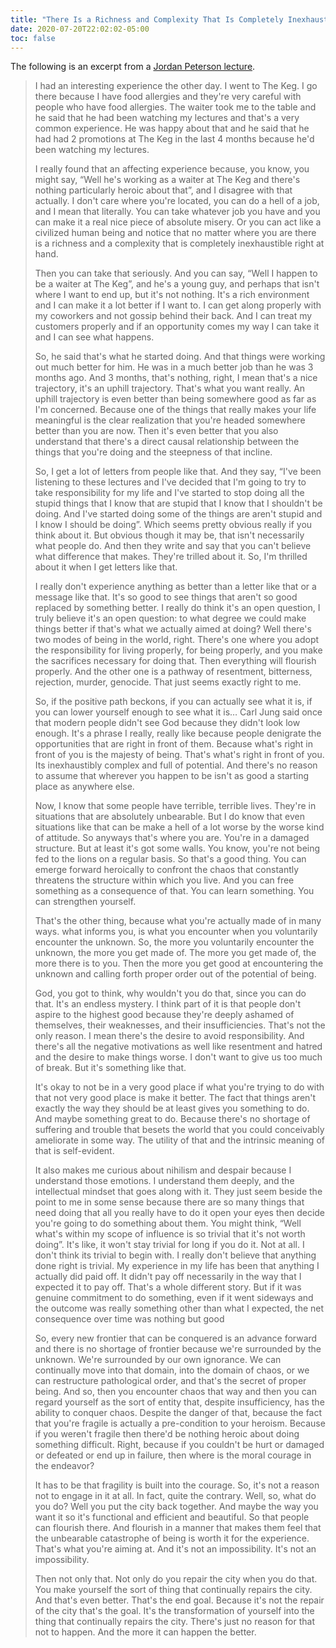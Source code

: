 ```yaml
---
title: "There Is a Richness and Complexity That Is Completely Inexhaustible Right at Hand"
date: 2020-07-20T22:02:02-05:00
toc: false
---
```


The following is an excerpt from a [Jordan Peterson lecture](https://www.youtube.com/watch?v=6gFjB9FTN58&feature=youtu.be&t=479).

<!--more-->

> I had an interesting experience the other day. I went to The Keg. I go there because I have food allergies and they're very careful with people who have food allergies. The waiter took me to the table and he said that he had been watching my lectures and that's a very common experience. He was happy about that and he said that he had had 2 promotions at The Keg in the last 4 months because he'd been watching my lectures.
>
> I really found that an affecting experience because, you know, you might say, “Well he's working as a waiter at The Keg and there's nothing particularly heroic about that”, and I disagree with that actually. I don't care where you're located, you can do a hell of a job, and I mean that literally. You can take whatever job you have and you can make it a real nice piece of absolute misery. Or you can act like a civilized human being and notice that no matter where you are there is a richness and a complexity that is completely inexhaustible right at hand.
>
> Then you can take that seriously. And you can say, “Well I happen to be a waiter at The Keg”, and he's a young guy, and perhaps that isn't where I want to end up, but it's not nothing. It's a rich environment and I can make it a lot better if I want to. I can get along properly with my coworkers and not gossip behind their back. And I can treat my customers properly and if an opportunity comes my way I can take it and I can see what happens.
>
> So, he said that's what he started doing. And that things were working out much better for him. He was in a much better job than he was 3 months ago. And 3 months, that's nothing, right, I mean that's a nice trajectory, it's an uphill trajectory. That's what you want really. An uphill trajectory is even better than being somewhere good as far as I'm concerned. Because one of the things that really makes your life meaningful is the clear realization that you're headed somewhere better than you are now. Then it's even better that you also understand that there's a direct causal relationship between the things that you're doing and the steepness of that incline.
>
> So, I get a lot of letters from people like that. And they say, “I've been listening to these lectures and I've decided that I'm going to try to take responsibility for my life and I've started to stop doing all the stupid things that I know that are stupid that I know that I shouldn't be doing. And I've started doing some of the things are aren't stupid and I know I should be doing”. Which seems pretty obvious really if you think about it. But obvious though it may be, that isn't necessarily what people do. And then they write and say that you can't believe what difference that makes. They're trilled about it. So, I'm thrilled about it when I get letters like that.
>
> I really don't experience anything as better than a letter like that or a message like that. It's so good to see things that aren't so good replaced by something better. I really do think it's an open question, I truly believe it's an open question: to what degree we could make things better if that's what we actually aimed at doing? Well there's two modes of being in the world, right. There's one where you adopt the responsibility for living properly, for being properly, and you make the sacrifices necessary for doing that. Then everything will flourish properly. And the other one is a pathway of resentment, bitterness, rejection, murder, genocide. That just seems exactly right to me.
>
> So, if the positive path beckons, if you can actually see what it is, if you can lower yourself enough to see what it is… Carl Jung said once that modern people didn't see God because they didn't look low enough. It's a phrase I really, really like because people denigrate the opportunities that are right in front of them. Because what's right in front of you is the majesty of being. That's what's right in front of you. Its inexhaustibly complex and full of potential. And there's no reason to assume that wherever you happen to be isn't as good a starting place as anywhere else.
>
> Now, I know that some people have terrible, terrible lives. They're in situations that are absolutely unbearable. But I do know that even situations like that can be make a hell of a lot worse by the worse kind of attitude. So anyways that's where you are. You're in a damaged structure. But at least it's got some walls. You know, you're not being fed to the lions on a regular basis. So that's a good thing. You can emerge forward heroically to confront the chaos that constantly threatens the structure within which you live. And you can free something as a consequence of that. You can learn something. You can strengthen yourself.
>
> That's the other thing, because what you're actually made of in many ways. what informs you, is what you encounter when you voluntarily encounter the unknown. So, the more you voluntarily encounter the unknown, the more you get made of. The more you get made of, the more there is to you. Then the more you get good at encountering the unknown and calling forth proper order out of the potential of being.
>
> God, you got to think, why wouldn't you do that, since you can do that. It's an endless mystery. I think part of it is that people don't aspire to the highest good because they're deeply ashamed of themselves, their weaknesses, and their insufficiencies. That's not the only reason. I mean there's the desire to avoid responsibility. And there's all the negative motivations as well like resentment and hatred and the desire to make things worse. I don't want to give us too much of break. But it's something like that.
>
> It's okay to not be in a very good place if what you're trying to do with that not very good place is make it better. The fact that things aren't exactly the way they should be at least gives you something to do. And maybe something great to do. Because there's no shortage of suffering and trouble that besets the world that you could conceivably ameliorate in some way. The utility of that and the intrinsic meaning of that is self-evident.
>
> It also makes me curious about nihilism and despair because I understand those emotions. I understand them deeply, and the intellectual mindset that goes along with it. They just seem beside the point to me in some sense because there are so many things that need doing that all you really have to do it open your eyes then decide you're going to do something about them. You might think, “Well what's within my scope of influence is so trivial that it's not worth doing”. It's like, it won't stay trivial for long if you do it. Not at all. I don't think its trivial to begin with. I really don't believe that anything done right is trivial. My experience in my life has been that anything I actually did paid off. It didn't pay off necessarily in the way that I expected it to pay off. That's a whole different story. But if it was genuine commitment to do something, even if it went sideways and the outcome was really something other than what I expected, the net consequence over time was nothing but good
>
> So, every new frontier that can be conquered is an advance forward and there is no shortage of frontier because we're surrounded by the unknown. We're surrounded by our own ignorance. We can continually move into that domain, into the domain of chaos, or we can restructure pathological order, and that's the secret of proper being. And so, then you encounter chaos that way and then you can regard yourself as the sort of entity that, despite insufficiency, has the ability to conquer chaos. Despite the danger of that, because the fact that you're fragile is actually a pre-condition to your heroism. Because if you weren't fragile then there'd be nothing heroic about doing something difficult. Right, because if you couldn't be hurt or damaged or defeated or end up in failure, then where is the moral courage in the endeavor?
>
> It has to be that fragility is built into the courage. So, it's not a reason not to engage in it at all. In fact, quite the contrary. Well, so, what do you do? Well you put the city back together. And maybe the way you want it so it's functional and efficient and beautiful. So that people can flourish there. And flourish in a manner that makes them feel that the unbearable catastrophe of being is worth it for the experience. That's what you're aiming at. And it's not an impossibility. It's not an impossibility.
>
> Then not only that. Not only do you repair the city when you do that. You make yourself the sort of thing that continually repairs the city. And that's even better. That's the end goal. Because it's not the repair of the city that's the goal. It's the transformation of yourself into the thing that continually repairs the city. There's just no reason for that not to happen. And the more it can happen the better.
